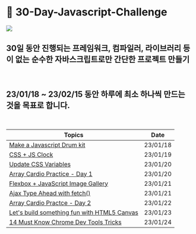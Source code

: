 # 🏃 30-Day-Javascript-Challenge


<img src="https://i.postimg.cc/vmnbQRNB/image.png">

<br/>

## 30일 동안 진행되는 프레임워크, 컴파일러, 라이브러리 등이 없는 순수한 자바스크립트로만 간단한 프로젝트 만들기

<br/>

## 23/01/18 ~ 23/02/15 동안 하루에 최소 하나씩 만드는 것을 목표로 합니다.

<br/>


|    **Topics**      |    **Date**   | 
| ----------------- | -------- |
|[Make a Javascript Drum kit](./1day/README.md) | 23/01/18 |
|[CSS + JS Clock](./2day/README.md) | 23/01/19 |
|[Update CSS Variables](./3day/README.md) | 23/01/20 |
|[Array Cardio Practice - Day 1 ](./4day/README.md) | 23/01/20 |
|[Flexbox + JavaScript Image Gallery ](./5day/README.md) | 23/01/21 |
|[Ajax Type Ahead with fetch() ](./6day/README.md) | 23/01/21 |
|[Array Cardio Practce - Day 2 ](./7day/README.md) | 23/01/22 |
|[Let's build something fun with HTML5 Canvas](./8day/README.md) | 23/01/23 |
|[14 Must Know Chrome Dev Tools Tricks](./9day/README.md) | 23/01/24 |

